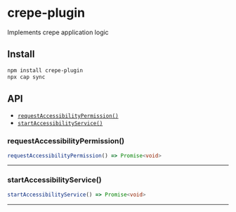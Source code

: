 # crepe-plugin

Implements crepe application logic

## Install

```bash
npm install crepe-plugin
npx cap sync
```

## API

<docgen-index>

* [`requestAccessibilityPermission()`](#requestaccessibilitypermission)
* [`startAccessibilityService()`](#startaccessibilityservice)

</docgen-index>

<docgen-api>
<!--Update the source file JSDoc comments and rerun docgen to update the docs below-->

### requestAccessibilityPermission()

```typescript
requestAccessibilityPermission() => Promise<void>
```

--------------------


### startAccessibilityService()

```typescript
startAccessibilityService() => Promise<void>
```

--------------------

</docgen-api>
